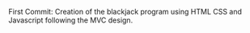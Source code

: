 First Commit: Creation of the blackjack program using HTML CSS and Javascript following the MVC design.
